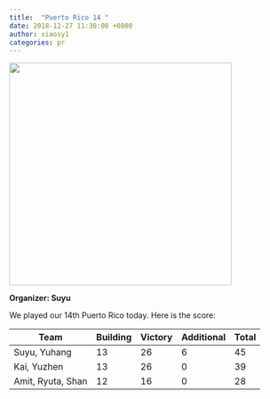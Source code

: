 ```yaml
---
title:  "Puerto Rico 14 "
date: 2018-12-27 11:30:00 +0800
author: xiaosy1
categories: pr
---
```


<a href="/images/pr_20181227.jpg">
<img src="/images/pr_20181227.jpg" width="400"/>
</a>

**Organizer: Suyu** 

We played our 14th Puerto Rico today. Here is the score: 

| Team                | Building | Victory | Additional | Total |
| --------------------| -------- | ------- | ---------- | ----- |
| Suyu, Yuhang        | 13       | 26      | 6          | 45    |
| Kai, Yuzhen         | 13       | 26      | 0          | 39    |
| Amit, Ryuta, Shan   | 12       | 16      | 0          | 28    |
